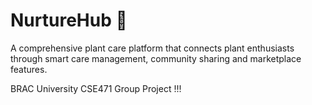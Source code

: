 # NurtureHub 🌱

A comprehensive plant care platform that connects plant enthusiasts through smart care management, community sharing and marketplace features.

BRAC University CSE471 Group Project !!!
